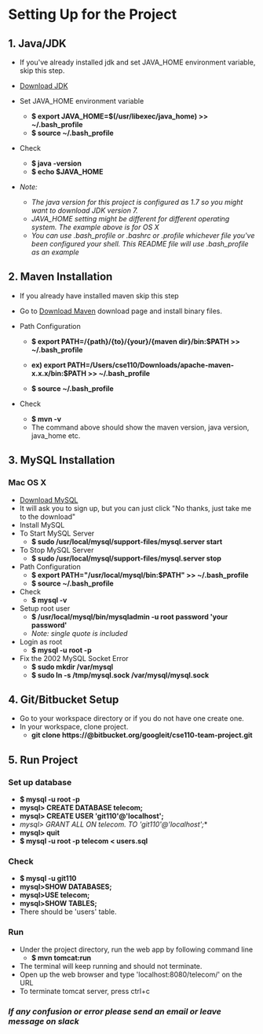 # **Setting Up for the Project** #
## 1. Java/JDK ##

* If you've already installed jdk and set JAVA_HOME environment variable, skip this step.
* [Download JDK](http://www.oracle.com/technetwork/java/javase/downloads/index.html)
* Set JAVA_HOME environment variable
    * **$ export JAVA_HOME=$(/usr/libexec/java_home) >> ~/.bash_profile**
    * **$ source ~/.bash_profile**
* Check
    * **$ java -version**
    * **$ echo $JAVA_HOME**

* *Note:*
    * *The java version for this project is configured as 1.7 so you might want to download JDK version 7.*
    * *JAVA_HOME setting might be different for different operating system. The example above is for OS X*
    * *You can use .bash_profile or .bashrc or .profile whichever file you've been configured your shell. This README file will use .bash_profile as an example*


## 2. Maven Installation ##

* If you already have installed maven skip this step
* Go to [Download Maven](https://maven.apache.org/download.cgi) download page and install binary files.
* Path Configuration
    * **$ export PATH=/{path}/{to}/{your}/{maven dir}/bin:$PATH >> ~/.bash_profile**
    * **ex) export PATH=/Users/cse110/Downloads/apache-maven-x.x.x/bin:$PATH >> ~/.bash_profile**

    * **$ source ~/.bash_profile**

* Check
    * **$ mvn -v**
    * The command above should show the maven version, java version, java_home etc.

## 3. MySQL Installation ##
### Mac OS X ###
* [Download MySQL](http://dev.mysql.com/downloads/mysql/)
* It will ask you to sign up, but you can just click "No thanks, just take me to the download"
* Install MySQL
* To Start MySQL Server
    * **$ sudo /usr/local/mysql/support-files/mysql.server start**
* To Stop MySQL Server
    * **$ sudo /usr/local/mysql/support-files/mysql.server stop**
* Path Configuration
    * **$ export PATH="/usr/local/mysql/bin:$PATH" >> ~/.bash_profile**
    * **$ source ~/.bash_profile**
* Check
    * **$ mysql -v**
* Setup root user
    * **$ /usr/local/mysql/bin/mysqladmin -u root password 'your password'**
    * *Note: single quote is included*
* Login as root
    * **$ mysql -u root -p**
* Fix the 2002 MySQL Socket Error
    * **$ sudo mkdir /var/mysql**
    * **$ sudo ln -s /tmp/mysql.sock /var/mysql/mysql.sock**

## 4. Git/Bitbucket Setup ##
* Go to your workspace directory or if you do not have one create one.
* In your workspace, clone project.
    * **git clone https://<bitbucket-account>@bitbucket.org/googleit/cse110-team-project.git**

## 5. Run Project ##
### Set up database ###
* **$ mysql -u root -p**
* **mysql> CREATE DATABASE telecom;**
* **mysql> CREATE USER 'git110'@'localhost';**
* **mysql> GRANT ALL ON telecom.* TO 'git110'@'localhost';**
 * **mysql> quit**
* **$ mysql -u root -p telecom < users.sql**
### Check ###
* **$ mysql -u git110**
* **mysql>SHOW DATABASES;**
* **mysql>USE telecom;**
* **mysql>SHOW TABLES;**
* There should be 'users' table.

### Run ###
* Under the project directory, run the web app by following command line
    * **$ mvn tomcat:run**
* The terminal will keep running and should not terminate.
* Open up the web browser and type 'localhost:8080/telecom/' on the URL
*  To terminate tomcat server, press ctrl+c



### *If any confusion or error please send an email or leave message on slack* ###